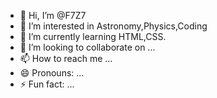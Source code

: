 - 👋 Hi, I’m @F7Z7
- 👀 I’m interested in Astronomy,Physics,Coding
- 🌱 I’m currently learning HTML,CSS.
- 💞️ I’m looking to collaborate on ...
- 📫 How to reach me ...
- 😄 Pronouns: ...
- ⚡ Fun fact: ...

<!---
F7Z7/F7Z7 is a ✨ special ✨ repository because its `README.md` (this file) appears on your GitHub profile.
You can click the Preview link to take a look at your changes.
--->
